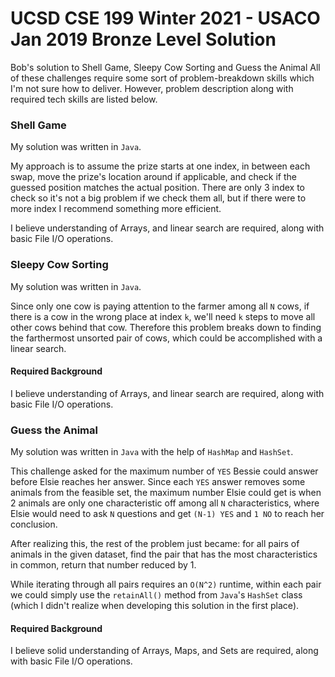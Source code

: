 # UCSD CSE 199 Winter 2021 - USACO Jan 2019 Bronze Level Solution
Bob's solution to Shell Game, Sleepy Cow Sorting and Guess the Animal
All of these challenges require some sort of problem-breakdown skills which I'm not sure how to deliver. However, problem description along with required tech skills are listed below.

### Shell Game
My solution was written in `Java`.

My approach is to assume the prize starts at one index, in between each swap, move the prize's location around if applicable, and check if the guessed position matches the actual position. There are only 3 index to check so it's not a big problem if we check them all, but if there were to more index I recommend something more efficient.

I believe understanding of Arrays, and linear search are required, along with basic File I/O operations.

### Sleepy Cow Sorting
My solution was written in `Java`.

Since only one cow is paying attention to the farmer among all `N` cows, if there is a cow in the wrong place at index `k`, we'll need `k` steps to move all other cows behind that cow. Therefore this problem breaks down to finding the farthermost unsorted pair of cows, which could be accomplished with a linear search.

#### Required Background
I believe understanding of Arrays, and linear search are required, along with basic File I/O operations.

### Guess the Animal
My solution was written in `Java` with the help of `HashMap` and `HashSet`.

This challenge asked for the maximum number of `YES` Bessie could answer before Elsie reaches her answer. Since each `YES` answer removes some animals from the feasible set, the maximum number Elsie could get is when 2 animals are only one characteristic off among all `N` characteristics, where Elsie would need to ask `N` questions and get `(N-1) YES` and `1 NO` to reach her conclusion.

After realizing this, the rest of the problem just became: for all pairs of animals in the given dataset, find the pair that has the most characteristics in common, return that number reduced by 1. 

While iterating through all pairs requires an `O(N^2)` runtime, within each pair we could simply use the `retainAll()` method from `Java`'s `HashSet` class (which I didn't realize when developing this solution in the first place).

#### Required Background
I believe solid understanding of Arrays, Maps, and Sets are required, along with basic File I/O operations.